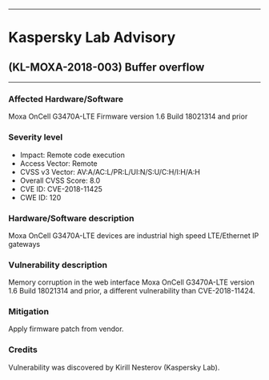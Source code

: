 ***

# Kaspersky Lab Advisory

## (KL-MOXA-2018-003) Buffer overflow

***


### Affected Hardware/Software
Moxa OnCell G3470A-LTE Firmware version 1.6 Build 18021314 and prior

### Severity level
* Impact: Remote code execution
* Access Vector: Remote
* CVSS v3 Vector: AV:A/AC:L/PR:L/UI:N/S:U/C:H/I:H/A:H
* Overall CVSS Score: 8.0
* CVE ID: CVE-2018-11425
* CWE ID: 120

### Hardware/Software description
Moxa OnCell G3470A-LTE devices are industrial high speed LTE/Ethernet IP gateways

### Vulnerability description
Memory corruption in the web interface Moxa OnCell G3470A-LTE version 1.6 Build 18021314 and prior, a different vulnerability than CVE-2018-11424.

### Mitigation
Apply firmware patch from vendor.

### Credits
Vulnerability was discovered by Kirill Nesterov (Kaspersky Lab).
